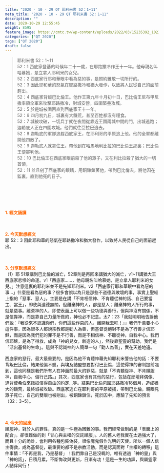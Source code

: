 ```yaml
---
title: "2020 - 10 - 29 QT 耶利米書 52：1~11"
meta_title: "2020 - 10 - 29 QT 耶利米書 52：1~11"
description: ""
date: 2020-10-29 12:55:45
weight: 8595
feature_image: https://cmtc.tw/wp-content/uploads/2022/03/15235392_10211799862337740_180693556567566654_o-1.webp
categories: ["QT 2020"]
tags: ["QT 2020"]
draft: false
---
```


<blockquote>耶利米書 52：1~11<br />
52：1 西底家登基的時候年二十一歲，在耶路撒冷作王十一年。他母親名叫哈慕她，是立拿人耶利米的女兒。<br />
52：2 西底家行耶和華眼中看為惡的事，是照約雅敬一切所行的。<br />
52：3 因此耶和華的怒氣在耶路撒冷和猶大發作，以致將人民從自己的面前趕出。<br />
52：4 西底家背叛巴比倫王。他作王第九年十月初十日，巴比倫王尼布甲尼撒率領全軍來攻擊耶路撒冷，對城安營，四圍築壘攻城。<br />
52：5 於是城被圍困直到西底家王十一年。<br />
52：6 四月初九日，城裏有大饑荒，甚至百姓都沒有糧食。<br />
52：7 城被攻破，一切兵丁就在夜間從靠近王園兩城中間的門，出城逃跑；迦勒底人正在四圍攻城。他們就往亞拉巴逃去。<br />
52：8 迦勒底的軍隊追趕西底家王，在耶利哥的平原追上他。他的全軍都離開他四散了。<br />
52：9 迦勒底人就拿住王，帶他到在哈馬地利比拉的巴比倫王那裏；巴比倫王便審判他。<br />
52：10 巴比倫王在西底家眼前殺了他的眾子，又在利比拉殺了猶大的一切首領，<br />
52：11 並且剜了西底家的眼睛，用銅鍊鎖著他，帶到巴比倫去，將他囚在監裏，直到他死的日子。</blockquote><br />
&nbsp;<br />
<br />
&nbsp;<br />
<br />
<span style="color: #ff6600;"><strong>1. </strong><strong>經文誦讀</strong></span><br />
<br />
<span style="color: #ff6600;"><strong> </strong></span><br />
<br />
<span style="color: #ff6600;"><strong>2. 今天默想</strong><strong>經文<br />
</strong></span>耶 52：3 因此耶和華的怒氣在耶路撒冷和猶大發作，以致將人民從自己的面前趕出。<br />
<br />
&nbsp;<br />
<br />
<span style="color: #ff6600;"><strong>3. 分享默想經文<br />
</strong></span>（1）耶 51章講到巴比倫的滅亡，52章則是再回來講猶大的滅亡，v1~11講猶大王西底家悲慘的命運。v1「西底家……，他母親名叫哈慕她，是立拿人耶利米的女兒。」注意這裏的耶利米並不是先知耶利米。v2「西底家行耶和華眼中看為惡的事…」什麼是看為惡的事？很多會誤以為只是那些不道德與敗壞的事，事實上聖經上指的「惡事、惡人」，主要是在講「不肯相信神、不肯聽從神的話、自己要當主、當王」，即使與道德無關，但離棄神的人，都是惡人；離棄神的人所行的事，就是惡事。離棄神的人，即使表面上可以做一些功德與善行，但與神沒有關係，不是信靠神，而是靠自己力量所做的，神也必不記念。太7：23「我就明明地告訴他們說：『我從來不認識你們，你們這些作惡的人，離開我去吧！』」我們千萬要小心這件事，因為很多人都說宗教都是勸人為善，但基督徒絕對不是為了行善才信耶穌，而是因為我們犯的罪不是不行善，而是不相信神、不聽從神，自我中心。我們信耶穌，是為了得救，成為「神的兒女，新造的人」，然後靠聖靈的幫助，我們是「活出基督的生命」。這與不認識神的人簡單一句「勸人為善」，實在天差地遠。<br />
<br />
西底家的惡行，最大最重要的，是因為他不肯聽神藉先知耶利米警告他的話：不要背叛巴比倫，結果他偏不聽，與埃及結盟想要對付巴比倫，這使得神的審判提前臨到，這也同樣是我們所有人在神面前最大的罪惡，就是「不肯聽從神、不肯順服神，自我中心，偏行己路。」其次，西底家也有其他的惡行，包括在邱壇拜偶像、違背使希伯來籍奴僕得自由的約定…等。結果巴比倫包圍耶路撒冷18個月，造成猶大的饑荒，最終城被攻破。西底家逃亡在耶利哥的平原被捕，帶到巴比倫，親眼見眾子死亡，自己的雙眼也被剜出，被銅鍊鎖住，死於囚中，應驗了先知的預言（32：3~5）。<br />
<br />
&nbsp;<br />
<br />
<span style="color: #ff6600;"><strong>4. 今天的回應<br />
</strong></span>順服神，對於人的罪性，真的是一件極為困難的事。我們經常做到的是「表面上的配合」，卻很難做的到「甘心與主權的交託順服」。人的舊人老我實在太過強大了，而且十分的詭詐，會利用各種包裝偽裝，很像魔鬼假作光明的天使。所以一個人信主得救，成為基督徒，最重要的都不是宗教活動，而是認真面對「主權的轉移」這件事情：「不再是我，乃是基督」！我們靠自己是沒輒的，唯有透過「神的靈」與「神的話」，日積月累，不斷悔改與更新，日漸有功！這是一生的功課，與屬靈家人結伴同行！<br />
<br />
&nbsp;
        
